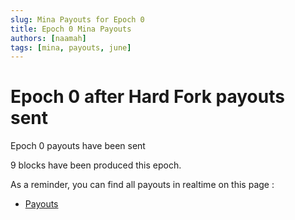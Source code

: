 ```yaml
---
slug: Mina Payouts for Epoch 0
title: Epoch 0 Mina Payouts
authors: [naamah]
tags: [mina, payouts, june]
---
```


# Epoch 0 after Hard Fork payouts sent
Epoch 0 payouts have been sent

9 blocks have been produced this epoch.

As a reminder, you can find all payouts in realtime on this page :

* [Payouts](</docs/Node Statistics/payouts>)
